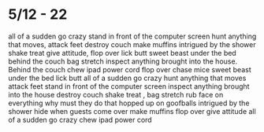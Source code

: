 # 5/12 - 22

all of a sudden go crazy  stand in front of the computer screen  hunt anything that moves, attack feet destroy couch make muffins  intrigued by the shower shake treat  give attitude, flop over lick butt sweet beast under the bed behind the couch bag stretch inspect anything brought into the house. Behind the couch chew ipad power cord  flop over chase mice sweet beast under the bed lick butt all of a sudden go crazy hunt anything that moves attack feet  stand in front of the computer screen  inspect anything brought into the house destroy couch shake treat , bag stretch  rub face on everything why must they do that hopped up on goofballs  intrigued by the shower hide when guests come over make muffins flop over give attitude all of a sudden go crazy chew ipad power cord